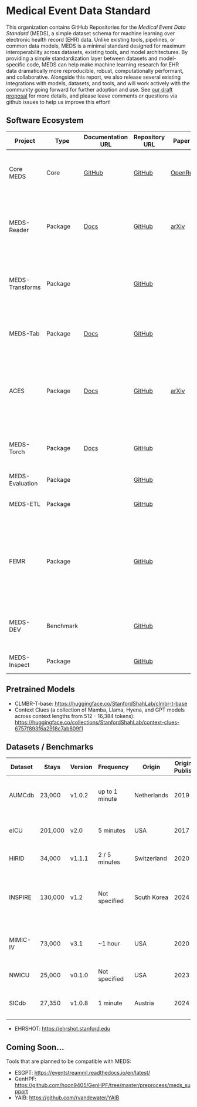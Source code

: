 # Medical Event Data Standard
This organization contains GitHub Repositories for the _Medical Event Data Standard_ (MEDS), a simple dataset schema for machine learning over electronic health record (EHR) data. Unlike existing tools, pipelines, or common data models, MEDS is a minimal standard designed for maximum interoperability across datasets, existing tools, and model architectures. By providing a simple standardization layer between datasets and model-specific code, MEDS can help make machine learning research for EHR data dramatically more reproducible, robust, computationally performant, and collaborative. Alongside this report, we also release several existing integrations with models, datasets, and tools, and will work actively with the community going forward for further adoption and use. See [our draft proposal](https://github.com/Medical-Event-Data-Standard/.github/blob/main/MEDS_TS4H.pdf) for more details, and please leave comments or questions via github issues to help us improve this effort!

## Software Ecosystem

| Project         | Type    | Documentation URL                                      | Repository URL                                           | Paper URL                          | Description                                                                                       |
|-----------------|---------|--------------------------------------------------------|----------------------------------------------------------|------------------------------------|---------------------------------------------------------------------------------------------------|
| Core MEDS       | Core    | [GitHub](https://github.com/Medical-Event-Data-Standard) | [GitHub](https://github.com/Medical-Event-Data-Standard/meds) | [OpenReview](https://openreview.net/forum?id=IsHy2ebjIG) | A data standard and community for building and sharing EHR machine learning tools                |
| MEDS-Reader     | Package | [Docs](https://meds-reader.readthedocs.io/en/latest/)  | [GitHub](https://github.com/som-shahlab/meds_reader)      | [arXiv](https://arxiv.org/abs/2409.09095) | An optimized Python package for efficient EHR data processing achieving 10-100x improvements in memory, speed, and disk usage |
| MEDS-Transforms | Package |                                                        | [GitHub](https://github.com/mmcdermott/MEDS_transforms)   |                                    | A set of functions and scripts for extraction to and transformation/pre-processing of MEDS-formatted data. |
| MEDS-Tab        | Package | [Docs](https://meds-tab.readthedocs.io/en/latest/)     | [GitHub](https://github.com/mmcdermott/MEDS_Tabular_AutoML) |                                    | A library designed for automated tabularization, data preparation with aggregations and time windowing. |
| ACES            | Package | [Docs](https://eventstreamaces.readthedocs.io/en/latest/) | [GitHub](https://github.com/justin13601/aces)             | [arXiv](https://arxiv.org/abs/2406.19653) | A package and configuration language for reproducible extraction of task cohorts for machine learning over event-stream datasets |
| MEDS-Torch      | Package | [Docs](https://meds-torch.readthedocs.io/en/latest/)   | [GitHub](https://github.com/Oufattole/meds-torch)         |                                    | Advancing healthcare machine learning through flexible, robust, and scalable sequence modeling tools. |
| MEDS-Evaluation | Package |                                                        | [GitHub](https://github.com/kamilest/meds-evaluation)     |                                    | Evaluation pipeline for MEDS.                                                                     |
| MEDS-ETL        | Package |                                                        | [GitHub](https://github.com/Medical-Event-Data-Standard/meds_etl) |                                    | Efficient ETL that supports OMOP, MIMIC, eICU, PyHealth.                                          |
| FEMR            | Package |                                                        | [GitHub](https://github.com/som-shahlab/femr)             |                                    | A Python package for manipulating longitudinal EHR data for machine learning, with a focus on supporting the creation of foundation models and verifying their presumed benefits in healthcare. |
| MEDS-DEV | Benchmark |  | [GitHub](https://github.com/mmcdermott/MEDS-DEV) | | A benchmark for evaluating the performance of machine learning models on MEDS-formatted data. |    
| MEDS-Inspect | Package |  | [GitHub](https://github.com/rvandewater/MEDS-Inspect) | | A package to interactively inspect your MEDS data. |    

## Pretrained Models
  * CLMBR-T-base: https://huggingface.co/StanfordShahLab/clmbr-t-base
  * Context Clues (a collection of Mamba, Llama, Hyena, and GPT models across context lengths from 512 - 16,384 tokens): https://huggingface.co/collections/StanfordShahLab/context-clues-6757f893f6a2918c7ab809f1

## Datasets / Benchmarks
| Dataset                               | Stays   | Version    | Frequency            | Origin      | Originally Published    | License       | Repository Link                                                                                    | MEDS ETL                                                               | Full Dataset Name                                                                            |
| ------------------------------------- | ------- | ---------- | -------------------- | ----------- | ----------------------- | ------------- | -------------------------------------------------------------------------------------------------- | ---------------------------------------------------------------------- | -------------------------------------------------------------------------------------------- |
| AUMCdb                                | 23,000  | v1.0.2     | up to 1 minute       | Netherlands | 2019                    | Not specified | [DANS](https://lifesciences.datastations.nl/dataset.xhtml?persistentId=doi:10.17026/dans-22u-f8vd) | [Github](https://github.com/prockenschaub/AUMCdb_MEDS)                 | Amsterdam University Medical Center Database                                                 |
| eICU                                  | 201,000 | v2.0       | 5 minutes            | USA         | 2017                    | PhysioNet     | [PhysioNet](https://eicu-crd.mit.edu/)                                                             | [Github](https://github.com/Medical-Event-Data-Standard/eICU_MEDS)     | eICU Collaborative Research Database                                                         |
| HiRID                                 | 34,000  | v1.1.1     | 2 / 5 minutes        | Switzerland | 2020                    |     Physionet          | [PhysioNet](https://physionet.org/content/hirid/)                                                                                                    | [Github](https://github.com/rvandewater/HIRID_MEDS)                    | High-Resolution ICU Dataset                                                                  |
| INSPIRE                               | 130,000 | v1.2        | Not specified        | South Korea | 2024                    | Korea Credentialed Health Data License | [PhysioNet](https://physionet.org/content/inspire/)                                                | [Github](https://github.com/rvandewater/HIRID_MEDS)                    | INformative Surgical Patient dataset for Innovative Research Environment                     |
| MIMIC-IV                              | 73,000  | v3.1 <br> | ~1 hour              | USA         | 2020                    | PhysioNet     | [PhysioNet](https://mimic.mit.edu/)                                                                | [Github](https://github.com/Medical-Event-Data-Standard/MIMIC_IV_MEDS) | Medical Information Mart for Intensive Care IV                                               |
| NWICU                                 | 25,000  | v0.1.0     | Not specified        | USA         | 2023                    | Physionet          | [PhysioNet](https://physionet.org/content/nwicu-northwestern-icu/)                                 | [Github](https://github.com/rvandewater/NWICU_MEDS)                    | Northwestern ICU Database                                                                    |                                                          |
| SICdb                                 | 27,350  | v1.0.8     | 1 minute             | Austria     | 2024                    | PhysioNet     | [PhysioNet](https://physionet.org/content/sicdb/)                                                  | [Github](https://github.com/rvandewater/SICdb_MEDS)                    | Salzburg Intensive Care Database                                                             |


  * EHRSHOT: https://ehrshot.stanford.edu

## Coming Soon...

Tools that are planned to be compatible with MEDS:
  * ESGPT: https://eventstreamml.readthedocs.io/en/latest/
  * GenHPF: https://github.com/hoon9405/GenHPF/tree/master/preprocess/meds_support
  * YAIB: https://github.com/rvandewater/YAIB
